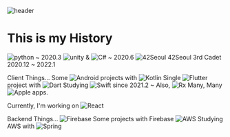 
![header](https://capsule-render.vercel.app/api?type=rect&color=auto&height=300&section=header&text=Shawn's%20Lab&fontSize=90)

# This is my History

![python](https://img.shields.io/badge/python-white?logo=python) ~ 2020.3
![unity](https://img.shields.io/badge/unity-black?logo=unity) & ![C#](https://img.shields.io/badge/Csharp-239120?logo=C%20Sharp) ~ 2020.6
![42Seoul](https://img.shields.io/badge/42Seoul-black?logo=42) 42Seoul 3rd Cadet  2020.12 ~ 2022.1

Client Things...
Some ![Android](https://img.shields.io/badge/Android-white?logo=Android) projects with  ![Kotlin](https://img.shields.io/badge/Kotlin-FF9E2A?logo=Kotlin) 
Single ![Flutter](https://img.shields.io/badge/Flutter-02569B?logo=Flutter) project with ![Dart](https://img.shields.io/badge/Dart-0175C2?logo=Dart)
Studying ![Swift](https://img.shields.io/badge/swift-white?logo=Swift)  since 2021.2 ~
Also, ![Rx](https://img.shields.io/badge/RxSwift-B7178C?logo=ReactiveX)
Many, Many ![Apple](https://img.shields.io/badge/Apple-black?logo=Apple) apps.

Currently, I'm working on ![React](https://img.shields.io/badge/React-2C3454?logo=React)

Backend Things...
![Firebase](https://img.shields.io/badge/Firebase-red?logo=Firebase) Some projects with Firebase
![AWS](https://img.shields.io/badge/Amazon%20Aws-red?logo=Amazon%20AWS) Studying AWS with ![Spring](https://img.shields.io/badge/Spring%20Boot-white?logo=Spring%20Boot)
